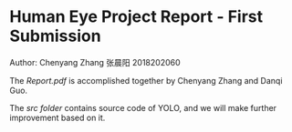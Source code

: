 # Human Eye Project Report - First Submission

Author: Chenyang Zhang 张晨阳 2018202060

The *Report.pdf* is accomplished together by Chenyang Zhang and Danqi Guo.

The *src folder* contains source code of YOLO, and we will make further improvement based on it.
